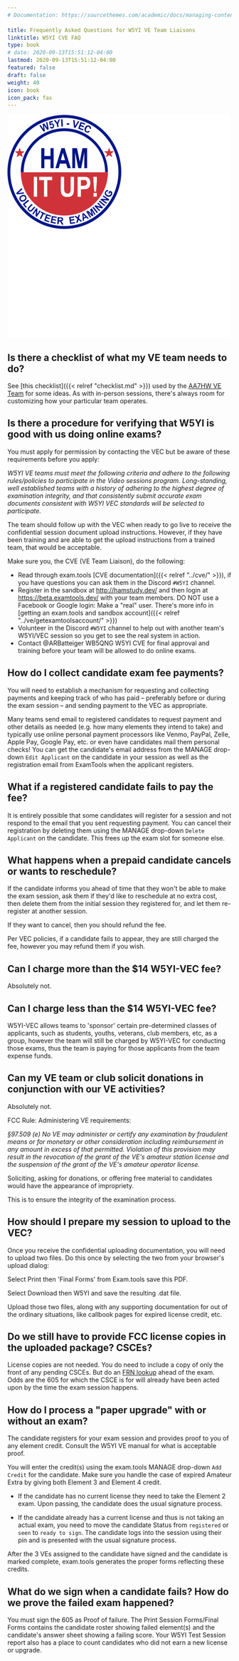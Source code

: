 ```yaml
---
# Documentation: https://sourcethemes.com/academic/docs/managing-content/

title: Frequently Asked Questions for W5YI VE Team Liaisons
linktitle: W5YI CVE FAQ
type: book
# date: 2020-09-13T15:51:12-04:00
lastmod: 2020-09-13T15:51:12-04:00
featured: false
draft: false
weight: 40
icon: book
icon_pack: fas
---
```


<img src="../W5YI/images/vec_w5yi.svg">

## Is there a checklist of what my VE team needs to do?

See [this checklist]({{< relref "checklist.md" >}})
used by the [AA7HW VE Team](https://aa7hw.org/) for some ideas.
As with in-person sessions, there's always room for customizing how your particular team operates.

## Is there a procedure for verifying that W5YI is good with us doing online exams?

You must apply for permission by contacting the VEC but be aware of these requirements before you apply:

_W5YI VE teams must meet the following criteria and adhere to the
following rules/policies to participate in the Video sessions
program. Long-standing, well established teams with a history of
adhering to the highest degree of examination integrity, and that
consistently submit accurate exam documents consistent with W5YI VEC
standards will be selected to participate._

The team should follow up with the VEC when ready to go live to
receive the confidential session document upload
instructions. However, if they have been training and are able to get
the upload instructions from a trained team, that would be acceptable.

Make sure you, the CVE (VE Team Liaison), do the following:

* Read through exam.tools [CVE documentation]({{< relref "../cve/" >}}), if you have questions you can ask them in the Discord `#W5YI` channel.
* Register in the sandbox at http://hamstudy.dev/ and then login at https://beta.examtools.dev/ with your
  team members. DO NOT use a Facebook or Google login: Make a "real" user.
  There's more info in [getting an exam.tools and sandbox account]({{< relref "../ve/getexamtoolsaccount/" >}})
* Volunteer in the Discord `#W5YI` channel to help out with another team's W5YI/VEC session so you get
  to see the real system in action.
* Contact @ARBatteiger WB5QNG  W5YI CVE for final approval and training
before your team will be allowed to do online exams.


## How do I collect candidate exam fee payments?

You will need to establish a mechanism for requesting and
collecting payments and keeping track of who has paid – preferably
before or during the exam session – and sending payment to the VEC as
appropriate.

Many teams send email to registered candidates to request payment and
other details as needed (e.g. how many elements they intend to take)
and typically use online personal payment processors like Venmo,
PayPal, Zelle, Apple Pay, Google Pay, etc. or even have candidates
mail them personal checks! You can get the candidate's email address
from the MANAGE drop-down `Edit Applicant` on the candidate in your session
as well as the registration email from ExamTools when the applicant registers.


## What if a registered candidate fails to pay the fee?

It is entirely possible that some candidates will register for a
session and not respond to the email that you sent requesting
payment.  You can cancel their registration by deleting them
using the MANAGE drop-down `Delete Applicant` on the candidate.
This frees up the exam slot for someone else.

## What happens when a prepaid candidate cancels or wants to reschedule?

If the candidate informs you ahead of time that they won't be able to
make the exam session, ask them if they'd like to reschedule at no extra cost,
then delete them from the initial session they registered for, and let them
re-register at another session.

If they want to cancel, then you should refund the fee.

Per VEC policies, if a candidate fails to appear, they are still charged the fee,
however you may refund them if you wish.


## Can I charge more than the \$14 W5YI-VEC fee?

Absolutely not.

## Can I charge less than the \$14 W5YI-VEC fee?

W5YI-VEC allows teams to 'sponsor' certain pre-determined classes of applicants,
such as students, youths, veterans, club members, etc, as a group, however the
team will still be charged by W5YI-VEC for conducting those exams, thus the team is
paying for those applicants from the team expense funds.  

## Can my VE team or club solicit donations in conjunction with our VE activities?

Absolutely not.

FCC Rule:  Administering VE requirements:

_§97.509 (e) No VE may administer or certify any examination by
fraudulent means or for monetary or other consideration including
reimbursement in any amount in excess of that permitted. Violation of
this provision may result in the revocation of the grant of the VE's
amateur station license and the suspension of the grant of the VE's
amateur operator license._

Soliciting, asking for donations, or offering free material to
candidates would have the appearance of impropriety.

This is to ensure the integrity of the examination process.

## How should I prepare my session to upload to the VEC?

Once you receive the confidential uploading documentation, you will
need to upload two files. Do this once by selecting the two from your
browser's upload dialog:

Select Print then 'Final Forms' from Exam.tools save this PDF.

Select Download then W5YI and save the resulting .dat file.

Upload those two files, along with any supporting documentation for
out of the ordinary situations, like callbook pages for expired license
credit, etc.


## Do we still have to provide FCC license copies in the uploaded package? CSCEs?

License copies are not needed. You do need to include a copy of only
the front of any pending CSCEs. But do an [FRN lookup](https://wireless2.fcc.gov/UlsApp/UlsSearch/searchLicense.jsp) ahead of the
exam. Odds are the 605 for which the CSCE is for will already have
been acted upon by the time the exam session happens.

## How do I process a "paper upgrade" with or without an exam?

The candidate registers for your exam session and provides proof to you
of any element credit.  Consult the W5YI VE manual for what is acceptable proof.

You will enter the credit(s) using the exam.tools MANAGE drop-down `Add Credit` for the candidate. Make sure you handle the case of expired Amateur Extra by giving both Element 3 and Element 4 credit.

* If the candidate has no current license they need to take the Element 2 exam. Upon passing, the candidate does the usual signature process.

* If the candidate already has a current license and thus is not taking an actual exam, you need to move the candidate Status from `registered` or `seen` to `ready to sign`. The candidate logs into the session using their pin and is presented with the usual signature process.

After the 3 VEs assigned to the candidate have signed and the candidate is marked complete, exam.tools generates the proper forms reflecting these credits.


## What do we sign when a candidate fails? How do we prove the failed exam happened?

You must sign the 605 as Proof of failure.  The Print Session
Forms/Final Forms contains the candidate roster showing failed
element(s) and the candidate's answer sheet showing a failing
score. Your W5YI Test Session report also has a place to count
candidates who did not earn a new license or upgrade.
